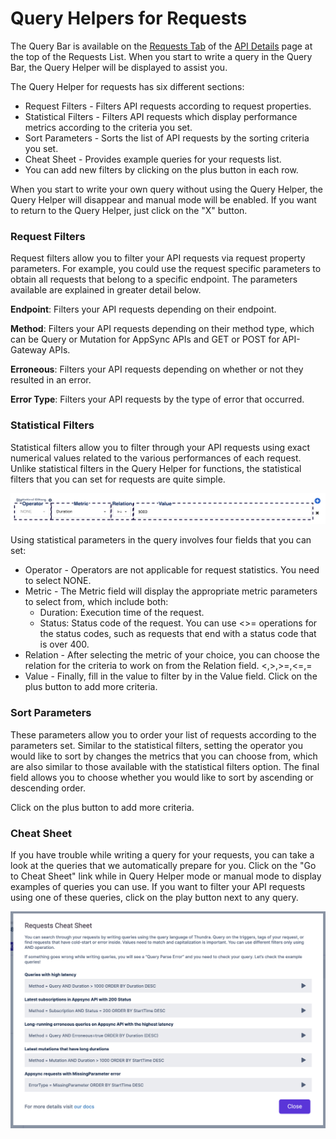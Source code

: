 # Query Helpers for Requests

The Query Bar is available on the [Requests Tab](../api-details-page/requests-tab.md) of the [API Details](../api-details-page/) page at the top of the Requests List. When you start to write a query in the Query Bar, the Query Helper will be displayed to assist you.&#x20;

The Query Helper for requests has six different sections:&#x20;

* Request Filters - Filters API requests according to request properties.
* Statistical Filters - Filters API requests which display performance metrics according to the criteria you set.
* Sort Parameters - Sorts the list of API requests by the sorting criteria you set.
* Cheat Sheet - Provides example queries for your requests list.
* You can add new filters by clicking on the plus button in each row.

When you start to write your own query without using the Query Helper, the Query Helper will disappear and manual mode will be enabled. If you want to return to the Query Helper, just click on the "X" button.

### Request Filters

Request filters allow you to filter your API requests via request property parameters. For example, you could use the request specific parameters to obtain all requests that belong to a specific endpoint. The parameters available are explained in greater detail below.

**Endpoint**: Filters your API requests depending on their endpoint.

**Method**: Filters your API requests depending on their method type, which can be Query or Mutation for AppSync APIs and GET or POST for API-Gateway APIs.

**Erroneous**: Filters your API requests depending on whether or not they resulted in an error.

**Error Type**: Filters your API requests by the type of error that occurred.

### Statistical Filters

Statistical filters allow you to filter through your API requests using exact numerical values related to the various performances of each request. Unlike statistical filters in the Query Helper for functions, the statistical filters that you can set for requests are quite simple.&#x20;

![](<../../.gitbook/assets/image (83).png>)

Using statistical parameters in the query involves four fields that you can set:

* Operator - Operators are not applicable for request statistics. You need to select NONE.
* Metric - The Metric field will display the appropriate metric parameters to select from, which include both:
  * Duration: Execution time of the request.
  * Status: Status code of the request. You can use <>= operations for the status codes, such as requests that end with a status code that is over 400.
* Relation - After selecting the metric of your choice, you can choose the relation for the criteria to work on from the Relation field. <,>,>=,<=,=
* Value - Finally, fill in the value to filter by in the Value field. Click on the plus button to add more criteria.

### Sort Parameters

These parameters allow you to order your list of requests according to the parameters set. Similar to the statistical filters, setting the operator you would like to sort by changes the metrics that you can choose from, which are also similar to those available with the statistical filters option. The final field allows you to choose whether you would like to sort by ascending or descending order.

Click on the plus button to add more criteria.

### Cheat Sheet

If you have trouble while writing a query for your requests, you can take a look at the queries that we automatically prepare for you. Click on the "Go to Cheat Sheet" link while in Query Helper mode or manual mode to display examples of queries you can use. If you want to filter your API requests using one of these queries, click on the play button next to any query.

![](<../../.gitbook/assets/image (84).png>)
